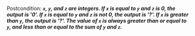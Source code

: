 Postcondition: ***`x`, `y`, and `z` are integers. If `x` is equal to `y` and `z` is 0, the output is '0'. If `x` is equal to `y` and `z` is not 0, the output is '?'. If `x` is greater than `y`, the output is '?'. The value of `x` is always greater than or equal to `y`, and less than or equal to the sum of `y` and `z`.***